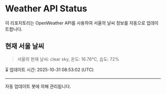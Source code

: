 
# Weather API Status

이 리포지토리는 OpenWeather API를 사용하여 서울의 날씨 정보를 자동으로 업데이트합니다.

## 현재 서울 날씨
> 서울의 현재 날씨: clear sky, 온도: 16.76°C, 습도: 72%

⏳ 업데이트 시간: 2025-10-31 08:53:02 (UTC)

---
자동 업데이트 봇에 의해 관리됩니다.

